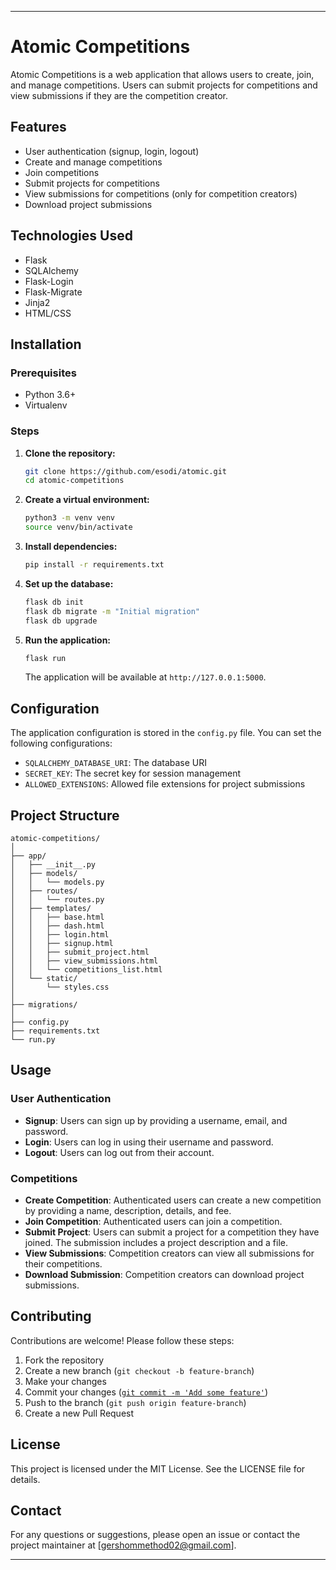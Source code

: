 
---

# Atomic Competitions

Atomic Competitions is a web application that allows users to create, join, and manage competitions. Users can submit projects for competitions and view submissions if they are the competition creator.

## Features

- User authentication (signup, login, logout)
- Create and manage competitions
- Join competitions
- Submit projects for competitions
- View submissions for competitions (only for competition creators)
- Download project submissions

## Technologies Used

- Flask
- SQLAlchemy
- Flask-Login
- Flask-Migrate
- Jinja2
- HTML/CSS

## Installation

### Prerequisites

- Python 3.6+
- Virtualenv

### Steps

1. **Clone the repository:**

    ```bash
    git clone https://github.com/esodi/atomic.git
    cd atomic-competitions
    ```

2. **Create a virtual environment:**

    ```bash
    python3 -m venv venv
    source venv/bin/activate
    ```

3. **Install dependencies:**

    ```bash
    pip install -r requirements.txt
    ```

4. **Set up the database:**

    ```bash
    flask db init
    flask db migrate -m "Initial migration"
    flask db upgrade
    ```

5. **Run the application:**

    ```bash
    flask run
    ```

    The application will be available at `http://127.0.0.1:5000`.

## Configuration

The application configuration is stored in the `config.py` file. You can set the following configurations:

- `SQLALCHEMY_DATABASE_URI`: The database URI
- `SECRET_KEY`: The secret key for session management
- `ALLOWED_EXTENSIONS`: Allowed file extensions for project submissions

## Project Structure

```
atomic-competitions/
│
├── app/
│   ├── __init__.py
│   ├── models/
│   │   └── models.py
│   ├── routes/
│   │   └── routes.py
│   ├── templates/
│   │   ├── base.html
│   │   ├── dash.html
│   │   ├── login.html
│   │   ├── signup.html
│   │   ├── submit_project.html
│   │   ├── view_submissions.html
│   │   └── competitions_list.html
│   └── static/
│       └── styles.css
│
├── migrations/
│
├── config.py
├── requirements.txt
└── run.py
```

## Usage

### User Authentication

- **Signup**: Users can sign up by providing a username, email, and password.
- **Login**: Users can log in using their username and password.
- **Logout**: Users can log out from their account.

### Competitions

- **Create Competition**: Authenticated users can create a new competition by providing a name, description, details, and fee.
- **Join Competition**: Authenticated users can join a competition.
- **Submit Project**: Users can submit a project for a competition they have joined. The submission includes a project description and a file.
- **View Submissions**: Competition creators can view all submissions for their competitions.
- **Download Submission**: Competition creators can download project submissions.

## Contributing

Contributions are welcome! Please follow these steps:

1. Fork the repository
2. Create a new branch (`git checkout -b feature-branch`)
3. Make your changes
4. Commit your changes ([`git commit -m 'Add some feature'`](command:_github.copilot.openSymbolFromReferences?%5B%22%22%2C%5B%7B%22uri%22%3A%7B%22scheme%22%3A%22file%22%2C%22authority%22%3A%22%22%2C%22path%22%3A%22%2Fhome%2Fegao%2FDesktop%2Fatomic%2Fapp%2Froutes%2Froutes.py%22%2C%22query%22%3A%22%22%2C%22fragment%22%3A%22%22%7D%2C%22pos%22%3A%7B%22line%22%3A228%2C%22character%22%3A27%7D%7D%5D%2C%225a981019-9583-4bb6-8406-703d3f09fabc%22%5D "Go to definition"))
5. Push to the branch (`git push origin feature-branch`)
6. Create a new Pull Request

## License

This project is licensed under the MIT License. See the LICENSE file for details.

## Contact

For any questions or suggestions, please open an issue or contact the project maintainer at [gershommethod02@gmail.com].

---

